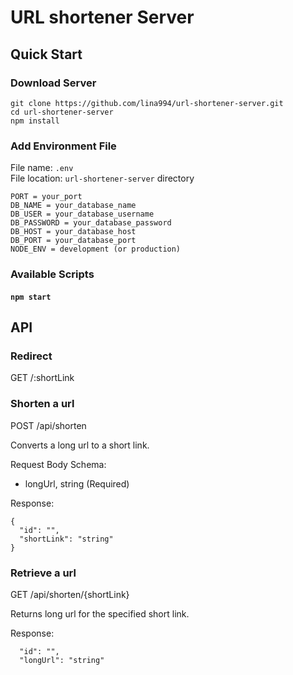 # URL shortener Server

## Quick Start

### Download Server

```
git clone https://github.com/lina994/url-shortener-server.git
cd url-shortener-server
npm install
```

### Add Environment File

File name: `.env`  
File location: `url-shortener-server` directory

```
PORT = your_port
DB_NAME = your_database_name
DB_USER = your_database_username
DB_PASSWORD = your_database_password
DB_HOST = your_database_host
DB_PORT = your_database_port
NODE_ENV = development (or production)
```

### Available Scripts

#### `npm start`

## API

### Redirect

GET /:shortLink


### Shorten a url

POST /api/shorten

Converts a long url to a short link.

Request Body Schema:
- longUrl, string (Required)

Response:
```
{
  "id": "",
  "shortLink": "string"
}
```

### Retrieve a url

GET /api/shorten/{shortLink}

Returns long url for the specified short link.

Response:
```
  "id": "",
  "longUrl": "string"
```

